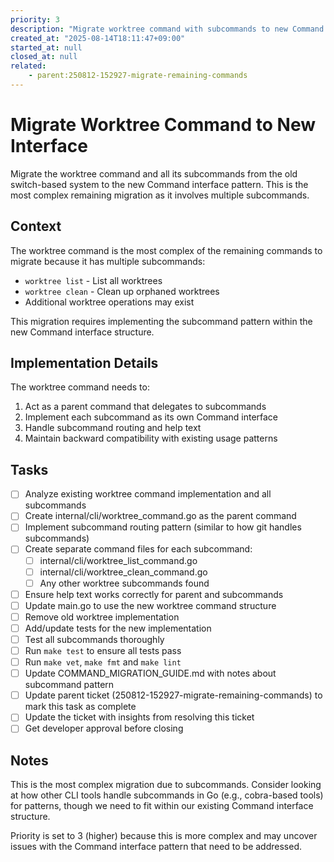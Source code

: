 ```yaml
---
priority: 3
description: "Migrate worktree command with subcommands to new Command interface"
created_at: "2025-08-14T18:11:47+09:00"
started_at: null
closed_at: null
related:
    - parent:250812-152927-migrate-remaining-commands
---
```


# Migrate Worktree Command to New Interface

Migrate the worktree command and all its subcommands from the old switch-based system to the new Command interface pattern. This is the most complex remaining migration as it involves multiple subcommands.

## Context

The worktree command is the most complex of the remaining commands to migrate because it has multiple subcommands:
- `worktree list` - List all worktrees
- `worktree clean` - Clean up orphaned worktrees
- Additional worktree operations may exist

This migration requires implementing the subcommand pattern within the new Command interface structure.

## Implementation Details

The worktree command needs to:
1. Act as a parent command that delegates to subcommands
2. Implement each subcommand as its own Command interface
3. Handle subcommand routing and help text
4. Maintain backward compatibility with existing usage patterns

## Tasks

- [ ] Analyze existing worktree command implementation and all subcommands
- [ ] Create internal/cli/worktree_command.go as the parent command
- [ ] Implement subcommand routing pattern (similar to how git handles subcommands)
- [ ] Create separate command files for each subcommand:
  - [ ] internal/cli/worktree_list_command.go
  - [ ] internal/cli/worktree_clean_command.go
  - [ ] Any other worktree subcommands found
- [ ] Ensure help text works correctly for parent and subcommands
- [ ] Update main.go to use the new worktree command structure
- [ ] Remove old worktree implementation
- [ ] Add/update tests for the new implementation
- [ ] Test all subcommands thoroughly
- [ ] Run `make test` to ensure all tests pass
- [ ] Run `make vet`, `make fmt` and `make lint`
- [ ] Update COMMAND_MIGRATION_GUIDE.md with notes about subcommand pattern
- [ ] Update parent ticket (250812-152927-migrate-remaining-commands) to mark this task as complete
- [ ] Update the ticket with insights from resolving this ticket
- [ ] Get developer approval before closing

## Notes

This is the most complex migration due to subcommands. Consider looking at how other CLI tools handle subcommands in Go (e.g., cobra-based tools) for patterns, though we need to fit within our existing Command interface structure.

Priority is set to 3 (higher) because this is more complex and may uncover issues with the Command interface pattern that need to be addressed.